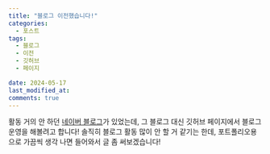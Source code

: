 ```yaml
---
title: "블로그 이전했습니다!"
categories:
  - 포스트
tags:
  - 블로그
  - 이전
  - 깃허브
  - 페이지

date: 2024-05-17
last_modified_at:
comments: true
---
```


활동 거의 안 하던 [네이버 블로그](https://blog.naver.com/idzxc12345)가 있었는데, 그 블로그 대신 깃허브 페이지에서 블로그 운영을 해볼려고 합니다!
솔직히 블로그 활동 많이 안 할 거 같기는 한데, 포트폴리오용으로 가끔씩 생각 나면 들어와서 글 좀 써보겠습니다!